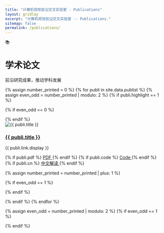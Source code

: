 ```yaml
---
title: "计算机视觉前沿交叉实验室 - Publications"
layout: gridlay
excerpt: "计算机视觉前沿交叉实验室 -- Publications."
sitemap: false
permalink: /publications/
---
```


<!-- 英雄区域 -->
<div class="publications-hero">
  <div class="publications-hero-content">
    <div class="publications-hero-icon">📚</div>
    <h1 class="publications-title">学术论文</h1>
    <p class="publications-subtitle">前沿研究成果，推动学科发展</p>
  </div>
</div>

<!-- 论文列表 -->
<div class="publications-section">
  {% assign number_printed = 0 %}
  {% for publi in site.data.publist %}
  {% assign even_odd = number_printed | modulo: 2 %}
  {% if publi.highlight == 1 %}
  
  {% if even_odd == 0 %}
  <div class="row">
  {% endif %}
  
  <div class="col-sm-12">
    <div class="publication-card">
      <div class="publication-image">
        <img src="{{ site.url }}{{ site.baseurl }}/images/pubpic/{{ publi.image }}" alt="{{ publi.title }}" />
      </div>
      <div class="publication-content">
        <h3 class="publication-title">
          <a href="{{ publi.link.url }}" target="_blank">{{ publi.title }}</a>
        </h3>
        <p class="publication-venue">{{ publi.link.display }}</p>
        <div class="publication-links">
          {% if publi.pdf %}
          <a href="{{ publi.pdf }}" class="publication-link pdf-link" target="_blank">
            <i class="fas fa-file-pdf"></i> PDF
          </a>
          {% endif %}
          {% if publi.code %}
          <a href="{{ publi.code }}" class="publication-link code-link" target="_blank">
            <i class="fas fa-code"></i> Code
          </a>
          {% endif %}
          {% if publi.cn %}
          <a href="{{ publi.cn }}" class="publication-link cn-link" target="_blank">
            <i class="fas fa-language"></i> 中文解读
          </a>
          {% endif %}
        </div>
      </div>
    </div>
  </div>
  
  {% assign number_printed = number_printed | plus: 1 %}
  
  {% if even_odd == 1 %}
  </div>
  {% endif %}
  
  {% endif %}
  {% endfor %}
  
  {% assign even_odd = number_printed | modulo: 2 %}
  {% if even_odd == 1 %}
  </div>
  {% endif %}
</div>



